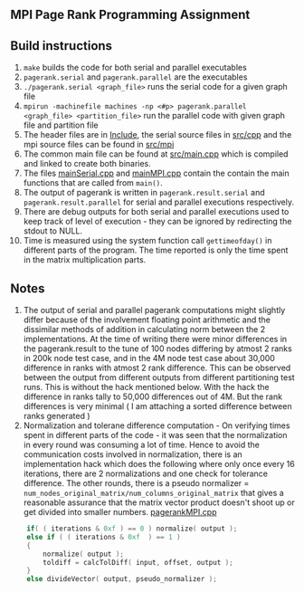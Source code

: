 MPI Page Rank Programming Assignment
--------------------

## Build instructions
1. `make` builds the code for both serial and parallel executables
1. `pagerank.serial` and `pagerank.parallel` are the executables
1. `./pagerank.serial <graph_file>` runs the serial code for a given graph file
1. `mpirun -machinefile machines -np <#p> pagerank.parallel <graph_file> <partition_file>` 
run the parallel code with given graph file and partition file
1. The header files are in [Include](include), the serial source files in [src/cpp](src/cpp)
and the mpi source files can be found in [src/mpi](src/mpi)
1. The common main file can be found at [src/main.cpp](src/main.cpp) which is compiled and
linked to create both binaries.
1. The files [mainSerial.cpp](src/cpp/mainSerial.cpp) and [mainMPI.cpp](src/cpp/mainMPI.cpp) contain
the contain the main functions that are called from `main()`.
1. The output of pagerank is written in `pagerank.result.serial` and `pagerank.result.parallel`
for serial and parallel executions respectively.
1. There are debug outputs for both serial and parallel executions used to keep track of
level of execution - they can be ignored by redirecting the stdout to NULL.
1. Time is measured using the system function call `gettimeofday()` in different parts
of the program. The time reported is only the time spent in the matrix multiplication
parts.

## Notes
1. The output of serial and parallel pagerank computations might slightly differ
because of the involvement floating point arithmetic and the dissimilar methods of addition
in calculating norm between the 2 implementations. At the time of writing there were minor
differences in the pagerank.result to the tune of 100 nodes differing by atmost 2 ranks
in 200k node test case, and in the 4M node test case about 30,000 difference in ranks with
atmost 2 rank difference. This can be observed between the output from different outputs
from different partitioning test runs. This is without the hack mentioned below. With the
hack the difference in ranks tally to 50,000 differences out of 4M. But the rank differences
is very minimal ( I am attaching a sorted difference between ranks generated )
1. Normalization and tolerane difference computation - On verifying times spent in different
parts of the code - it was seen that the normalization in every round was consuming a lot of
time. Hence to avoid the communication costs involved in normalization, there is an
implementation hack which does the following where only once every 16 iterations, there
are 2 normalizations and one check for tolerance difference. The other rounds, there is
a pseudo normalizer = `num_nodes_original_matrix/num_columns_original_matrix` that gives
a reasonable assurance that the matrix vector product doesn't shoot up or get divided into
smaller numbers. [pagerankMPI.cpp](src/mpi/pagerankMPI.cpp#L115)
```C++
    if( ( iterations & 0xf ) == 0 ) normalize( output );
    else if ( ( iterations & 0xf  ) == 1 )
    {
        normalize( output );
        toldiff = calcTolDiff( input, offset, output );
    }
    else divideVector( output, pseudo_normalizer );
```
